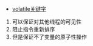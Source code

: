 - [volatile关键字](https://mp.weixin.qq.com/s?__biz=MzIxMjE5MTE1Nw==&mid=2653192450&idx=2&sn=ad95717051c0c4af83923b736a5bc637&chksm=8c99f3d8bbee7aceb123e4f6aa9a220630b5aa17743ba812d82308bfb6a8ed8303bdd181f144&scene=21#wechat_redirect)

 1. 可以保证对其他线程的可见性
 2. 阻止指令重新排序
 3. 但是保证不了变量的原子性操作